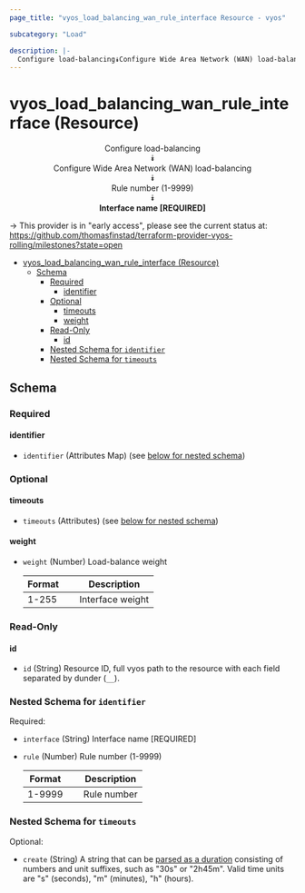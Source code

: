 ```yaml
---
page_title: "vyos_load_balancing_wan_rule_interface Resource - vyos"

subcategory: "Load"

description: |-
  Configure load-balancing⯯Configure Wide Area Network (WAN) load-balancing⯯Rule number (1-9999)⯯Interface name [REQUIRED]
---
```


# vyos_load_balancing_wan_rule_interface (Resource)
<center>

Configure load-balancing  
⯯  
Configure Wide Area Network (WAN) load-balancing  
⯯  
Rule number (1-9999)  
⯯  
**Interface name [REQUIRED]**


</center>

-> This provider is in "early access", please see the current status at: https://github.com/thomasfinstad/terraform-provider-vyos-rolling/milestones?state=open

<!--TOC-->

- [vyos_load_balancing_wan_rule_interface (Resource)](#vyos_load_balancing_wan_rule_interface-resource)
  - [Schema](#schema)
    - [Required](#required)
      - [identifier](#identifier)
    - [Optional](#optional)
      - [timeouts](#timeouts)
      - [weight](#weight)
    - [Read-Only](#read-only)
      - [id](#id)
    - [Nested Schema for `identifier`](#nested-schema-for-identifier)
    - [Nested Schema for `timeouts`](#nested-schema-for-timeouts)

<!--TOC-->

<!-- schema generated by tfplugindocs -->
## Schema

### Required

#### identifier
- `identifier` (Attributes Map) (see [below for nested schema](#nestedatt--identifier))

### Optional

#### timeouts
- `timeouts` (Attributes) (see [below for nested schema](#nestedatt--timeouts))
#### weight
- `weight` (Number) Load-balance weight

    |  Format  &emsp;|  Description       |
    |----------|--------------------|
    |  1-255   &emsp;|  Interface weight  |

### Read-Only

#### id
- `id` (String) Resource ID, full vyos path to the resource with each field separated by dunder (`__`).

<a id="nestedatt--identifier"></a>
### Nested Schema for `identifier`

Required:

- `interface` (String) Interface name [REQUIRED]
- `rule` (Number) Rule number (1-9999)

    |  Format  &emsp;|  Description  |
    |----------|---------------|
    |  1-9999  &emsp;|  Rule number  |


<a id="nestedatt--timeouts"></a>
### Nested Schema for `timeouts`

Optional:

- `create` (String) A string that can be [parsed as a duration](https://pkg.go.dev/time#ParseDuration) consisting of numbers and unit suffixes, such as &#34;30s&#34; or &#34;2h45m&#34;. Valid time units are &#34;s&#34; (seconds), &#34;m&#34; (minutes), &#34;h&#34; (hours).

